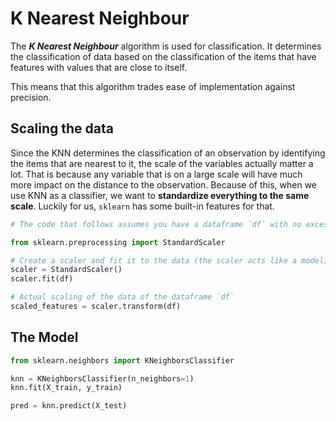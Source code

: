 # K Nearest Neighbour

 The ***K Nearest Neighbour*** algorithm is used for classification. It determines the classification of data based on the classification of the items that have features with values that are close to itself.

This means that this algorithm trades ease of implementation against precision.

## Scaling the data

Since the KNN determines the classification of an observation by identifying the items that are nearest to it, the scale of the variables actually matter a lot. That is because any variable that is on a large scale will have much more impact on the distance to the observation. Because of this, when we use KNN as a classifier, we want to **standardize everything to the same scale**. Luckily for us, `sklearn` has some built-in features for that.

```python
# The code that follows assumes you have a dataframe `df` with no excess columns

from sklearn.preprocessing import StandardScaler

# Create a scaler and fit it to the data (the scaler acts like a model)
scaler = StandardScaler()
scaler.fit(df)

# Actual scaling of the data of the dataframe `df`
scaled_features = scaler.transform(df)
```



## The Model

```python
from sklearn.neighbors import KNeighborsClassifier

knn = KNeighborsClassifier(n_neighbors=1)
knn.fit(X_train, y_train)

pred = knn.predict(X_test)
```

